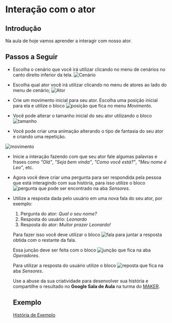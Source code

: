 # Interação com o ator

## Introdução

  Na aula de hoje vamos aprender a interagir com nosso ator.

## Passos a Seguir

  * Escolha o cenário que você irá utilizar clicando no menu de cenários no canto direito inferior da tela.
![Cenário](https://github.com/user-attachments/assets/d5666feb-95e9-4849-a657-6f19ea7797d7)

  * Escolha qual ator você irá utilizar clicando no menu de atores ao lado do menu de cenário;
![Ator](https://github.com/user-attachments/assets/e2dbd4a1-51c5-4a32-8091-2b165ef56ec7)

  * Crie um movimento inicial para seu ator. Escolha uma posição inicial para ela e utilize o bloco ![posição](https://github.com/user-attachments/assets/5587a094-357d-4e4f-af51-7e18720bac58) que fica no menu *Movimento*.
  * Você pode alterar o tamanho inicial do seu ator utilizando o bloco ![tamanho](https://github.com/user-attachments/assets/7c376e66-a4ed-449c-923a-0d1ec03f6e5b)
  * Você pode criar uma animação alterando o tipo de fantasia do seu ator e criando uma repetição.
    
![movimento](https://github.com/user-attachments/assets/3edf25f8-72aa-4dca-928d-09f698bc6950)

  * Inicie a interação fazendo com que seu ator fale algumas palavras e frases como *"Olá"*, *"Seja bem vinda"*, *"Como você está?"*, *"Meu nome é Leo"*, etc.
  * Agora você deve criar uma pergunta para ser respondida pela pessoa que está interagindo com sua história, para isso utilize o bloco ![pergunta](https://github.com/user-attachments/assets/f8dfdf78-c20f-44e2-a7e3-f888fb25a3e2) que pode ser encontrado na aba *Sensores*.
  * Utilize a resposta dada pelo usuário em uma nova fala do seu ator, por exemplo:
    
    1. Pergunta do ator: *Qual o seu nome?*
    2. Resposta do usuário: *Leonardo*
    3. Resposta do ator: *Muitor prazer Leonardo!*

    Para fazer isso você deve utilizar o bloco ![fala](https://github.com/user-attachments/assets/6da178f0-807c-43a5-a226-67cb232af7ed) para juntar a resposta obtida com o restante da fala.
    
    Essa junção deve ser feita com o bloco ![junção](https://github.com/user-attachments/assets/4c18c9b5-3577-4bfb-9382-39964c6bb92f) que fica na aba *Operadores*.
    
    Para utilizar a resposta do usuário utilize o bloco ![reposta](https://github.com/user-attachments/assets/e25ac602-427f-490b-9efc-67894fba2d76) que fica na aba *Sensores*.

    Use a abuse da sua criatividade para desenvolver sua história e compartilhe o resultado no **Google Sala de Aula** na turma do [MAKER](https://classroom.google.com/c/Njk0ODA1OTE5NDEw?cjc=ix44pg4).

    ## Exemplo

    [História de Exemplo](https://scratch.mit.edu/projects/1135657868)
